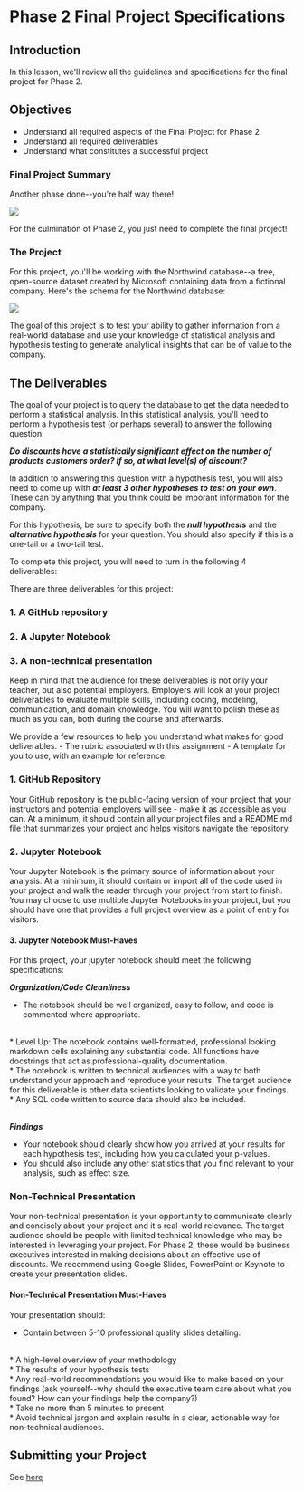 
# Phase 2 Final Project Specifications

## Introduction

In this lesson, we'll review all the guidelines and specifications for the final project for Phase 2. 

## Objectives

* Understand all required aspects of the Final Project for Phase 2
* Understand all required deliverables
* Understand what constitutes a successful project

### Final Project Summary

Another phase done--you're half way there!

<img src='https://raw.githubusercontent.com/learn-co-curriculum/dsc-2-final-project/master/halfway-there.gif'>

For the culmination of Phase 2, you just need to complete the final project!

### The Project

For this project, you'll be working with the Northwind database--a free, open-source dataset created by Microsoft containing data from a fictional company. Here's the schema for the Northwind database:

<img src='https://raw.githubusercontent.com/learn-co-curriculum/dsc-2-final-project/master/Northwind_ERD.png'>

The goal of this project is to test your ability to gather information from a real-world database and use your knowledge of statistical analysis and hypothesis testing to generate analytical insights that can be of value to the company. 

## The Deliverables

The goal of your project is to query the database to get the data needed to perform a statistical analysis. In this statistical analysis, you'll need to perform a hypothesis test (or perhaps several) to answer the following question:

**_Do discounts have a statistically significant effect on the number of products customers order? If so, at what level(s) of discount?_**

In addition to answering this question with a hypothesis test, you will also need to come up with **_at least 3 other hypotheses to test on your own_**.  These can by anything that you think could be imporant information for the company. 

For this hypothesis, be sure to specify both the **_null hypothesis_** and the **_alternative hypothesis_** for your question.  You should also specify if this is a one-tail or a two-tail test. 

To complete this project, you will need to turn in the following 4 deliverables:

There are three deliverables for this project:

### 1. A GitHub repository
### 2. A Jupyter Notebook
### 3. A non-technical presentation

Keep in mind that the audience for these deliverables is not only your teacher, but also potential employers. Employers will look at your project deliverables to evaluate multiple skills, including coding, modeling, communication, and domain knowledge. You will want to polish these as much as you can, both during the course and afterwards.

We provide a few resources to help you understand what makes for good deliverables. - The rubric associated with this assignment - A template for you to use, with an example for reference.

### 1. GitHub Repository

Your GitHub repository is the public-facing version of your project that your instructors and potential employers will see - make it as accessible as you can. At a minimum, it should contain all your project files and a README.md file that summarizes your project and helps visitors navigate the repository.

### 2. Jupyter Notebook

Your Jupyter Notebook is the primary source of information about your analysis. At a minimum, it should contain or import all of the code used in your project and walk the reader through your project from start to finish. You may choose to use multiple Jupyter Notebooks in your project, but you should have one that provides a full project overview as a point of entry for visitors.

#### 3. Jupyter Notebook Must-Haves

For this project, your jupyter notebook should meet the following specifications:

**_Organization/Code Cleanliness_**

* The notebook should be well organized, easy to follow, and code is commented where appropriate.  
<br>  
    * Level Up: The notebook contains well-formatted, professional looking markdown cells explaining any substantial code. All functions have docstrings that act as professional-quality documentation.  
<br>      
* The notebook is written to technical audiences with a way to both understand your approach and reproduce your results. The target audience for this deliverable is other data scientists looking to validate your findings.  
<br>    
* Any SQL code written to source data should also be included.
<br>
<br>

**_Findings_**

* Your notebook should clearly show how you arrived at your results for each hypothesis test, including how you calculated your p-values.   
* You should also include any other statistics that you find relevant to your analysis, such as effect size. 

### Non-Technical Presentation

Your non-technical presentation is your opportunity to communicate clearly and concisely about your project and it's real-world relevance. The target audience should be people with limited technical knowledge who may be interested in leveraging your project. For Phase 2, these would be business executives interested in making decisions about an effective use of discounts. We recommend using Google Slides, PowerPoint or Keynote to create your presentation slides.

#### Non-Technical Presentation Must-Haves

Your presentation should:

* Contain between 5-10 professional quality slides detailing:
<br>  
    * A high-level overview of your methodology  
    <br>  
    * The results of your hypothesis tests  
    <br>  
    * Any real-world recommendations you would like to make based on your findings (ask yourself--why should the executive team care about what you found? How can your findings help the company?)  
    <br>  
* Take no more than 5 minutes to present  
<br>  
* Avoid technical jargon and explain results in a clear, actionable way for non-technical audiences.  

## Submitting your Project

See [here](https://github.com/learn-co-curriculum/dsc-project-submissions-campus)
